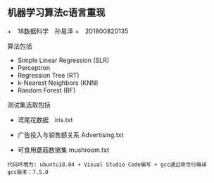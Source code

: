 ## 机器学习算法c语言重现
+　18数据科学　孙易泽
+　201800820135　

算法包括

+ Simple Linear Regression (SLR)
+ Perceptron
+ Regression Tree (RT)
+ k-Nearest Neighbors (KNN)
+ Random Forest (RF)

测试集选取包括

+ 鸢尾花数据　iris.txt

+ 广告投入与销售额关系 Advertising.txt

+ 可食用蘑菇数据集 mushroom.txt

```
代码环境为: ubuntu18.04 + Visual Studio Code编写 + gcc通过命令行编译
gcc版本：7.5.0
```

